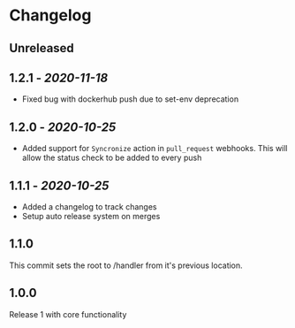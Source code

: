 # Changelog

## Unreleased

## 1.2.1 - *2020-11-18*

- Fixed bug with dockerhub push due to set-env deprecation

## 1.2.0 - *2020-10-25*

- Added support for `Syncronize` action in `pull_request` webhooks. This will allow the status check to be added to every push

## 1.1.1 - *2020-10-25*

- Added a changelog to track changes
- Setup auto release system on merges

## 1.1.0

This commit sets the root to /handler from it's previous location.

## 1.0.0

Release 1 with core functionality
